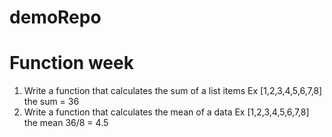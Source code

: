 # demoRepo

# Function week

1. Write a function that calculates the sum of a list items Ex [1,2,3,4,5,6,7,8] the sum = 36
2. Write a function that calculates the mean of a data Ex [1,2,3,4,5,6,7,8] the mean 36/8 = 4.5
